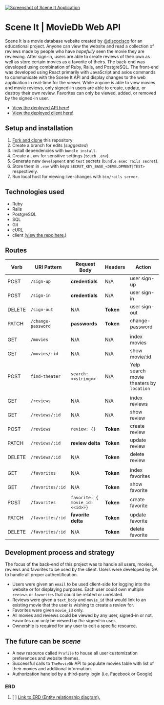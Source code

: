 [![Screenshot of Scene It Application](https://imgur.com/l2W5piy.png)](https://discocisco.github.io/scene-it)

# Scene It | MovieDb Web API

Scene It is a movie database website created by [@discocisco](https://github.com/discocisco) for an educational project. Anyone can view the website and read a collection of reviews made by people who have _hopefully_ seen the movie they are reviewing. After sign-in, users are able to create reviews of their own as well as store certain movies as a favorite of theirs. The back-end was developed using combination of Ruby, Rails, and PostgreSQL. The front-end was developed using React primarily with JavaScript and axios commands to communicate with the Scene It API and display changes to the web application in real-time for the viewer. While anyone is able to view movies and movie reviews, only signed-in users are able to create, update, or destroy their own review. Favorites can only be viewed, added, or removed by the signed-in user.

- [View the deployed API here!](https://sceneit-api.herokuapp.com)
- [View the deployed client here!](https://discocisco.github.io/scene-it)

## Setup and installation
1.  [Fork and clone](https://git.generalassemb.ly/ga-wdi-boston/meta/wiki/ForkAndClone) this repository
1.  Create a branch for edits (_suggested_)
1.  Install dependencies with `bundle install`.
1.  Create a `.env` for sensitive settings (`touch .env`).
1.  Generate new `development` and `test` secrets (`bundle exec rails secret`).
1.  Store them in `.env` with keys `SECRET_KEY_BASE_<DEVELOPMENT|TEST>` respectively.
1.  Run local host for viewing live-changes with `bin/rails server`.

## Technologies used

- Ruby
- Rails
- PostgreSQL
- SQL
- Git
- cURL
- client [(view the repo here.)](https://github.com/discocisco/scene-it)

## Routes

| Verb   | URI Pattern        | Request Body      | Headers   | Action              |
|--------|--------------------|-------------------|-----------|---------------------|
| POST   | `/sign-up`         | **credentials**   | N/A       | user sign-up        |
| POST   | `/sign-in`         | **credentials**   | N/A       | user sign-in        |
| DELETE | `/sign-out`        | N/A               | **Token** | user sign-out       |
| PATCH  | `/change-password` | **passwords**     | **Token** | change-password     |
|        |                    |                   |           |                     |
| GET    | `/movies`           | N/A               | N/A       | index movies         |
| GET    | `/movies/:id`      | N/A               | N/A | show movie/:id    |
| POST   | `find-theater`  | `search: <<string>>`  | N/A | Yelp search movie theaters by `location` |
|        |                    |                   |           |                     |
| GET    | `/reviews`        | N/A               | N/A | index reviews |
| GET    | `/reviews/:id`    | N/A               | N/A | show review   |
| POST   | `/reviews`        | `review: {}`     | **Token** | create review |
| PATCH  | `/reviews/:id`    | **review delta** | **Token** | update review |
| DELETE | `/reviews/:id`    | N/A               | **Token** | delete review |
|        |                    |                   |           |                     |
| GET    | `/favorites`        | N/A               | **Token** | index favorites |
| GET    | `/favorites/:id`    | N/A               | **Token** | show favorite   |
| POST   | `/favorites`        | `favorite: { movie_id: <<id>>}`     | **Token** | create favorite |
| PATCH  | `/favorites/:id`    | **favorite delta** | **Token** | update favorite |
| DELETE | `/favorites/:id`    | N/A               | **Token** | delete favorite |


## Development process and strategy

The focus of the back-end of this project was to handle all users, movies, reviews and favorites to be used by the client. Users were developed by GA to handle all proper authentification.
- Users were given an `email` to be used client-side for logging into the website or for displaying purposes. Each user could own multiple `reviews` or `favorites` that could be related or unrelated.
- Reviews were given a `text_body` and `movie_id` that would link to an existing movie that the user is wishing to create a review for.
- Favorites were given `movie_id` only.
- All movies and reviews could be viewed by any user, signed-in or not. Favorites can only be viewed by _the_ signed-in user.
- Ownership is required for any user to edit a specific resource.

## The future can be _scene_

- A new resource called `Profile` to house all user customization preferences and website themes.
- Successful calls to `TheMovieDb` API to populate movies table with list of their movies and additional information.
- Authorization handled by a third-party login (i.e. Facebook or Google)

### ERD

1. [ ] [Link to ERD (Entity relationship diagram).](https://imgur.com/a/QZadW5p)
